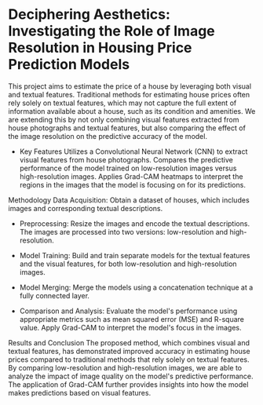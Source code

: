 # Deciphering Aesthetics: Investigating the Role of Image Resolution in Housing Price Prediction Models

This project aims to estimate the price of a house by leveraging both visual and textual features. Traditional methods for estimating house prices often rely solely on textual features, which may not capture the full extent of information available about a house, such as its condition and amenities. We are extending this by not only combining visual features extracted from house photographs and textual features, but also comparing the effect of the image resolution on the predictive accuracy of the model.

- Key Features
Utilizes a Convolutional Neural Network (CNN) to extract visual features from house photographs.
Compares the predictive performance of the model trained on low-resolution images versus high-resolution images.
Applies Grad-CAM heatmaps to interpret the regions in the images that the model is focusing on for its predictions.

Methodology
Data Acquisition: Obtain a dataset of houses, which includes images and corresponding textual descriptions.

- Preprocessing: Resize the images and encode the textual descriptions. The images are processed into two versions: low-resolution and high-resolution.

- Model Training: Build and train separate models for the textual features and the visual features, for both low-resolution and high-resolution images.

- Model Merging: Merge the models using a concatenation technique at a fully connected layer.

- Comparison and Analysis: Evaluate the model's performance using appropriate metrics such as mean squared error (MSE) and R-square value. Apply Grad-CAM to interpret the model's focus in the images.

Results and Conclusion
The proposed method, which combines visual and textual features, has demonstrated improved accuracy in estimating house prices compared to traditional methods that rely solely on textual features. By comparing low-resolution and high-resolution images, we are able to analyze the impact of image quality on the model's predictive performance. The application of Grad-CAM further provides insights into how the model makes predictions based on visual features.
